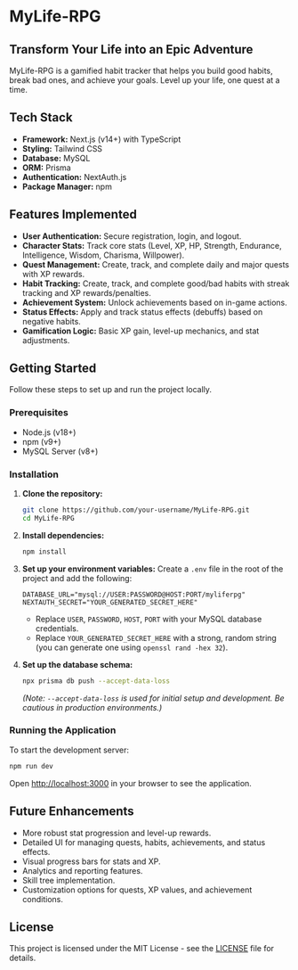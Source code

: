 # MyLife-RPG

## Transform Your Life into an Epic Adventure

MyLife-RPG is a gamified habit tracker that helps you build good habits, break bad ones, and achieve your goals. Level up your life, one quest at a time.

## Tech Stack

* **Framework:** Next.js (v14+) with TypeScript
* **Styling:** Tailwind CSS
* **Database:** MySQL
* **ORM:** Prisma
* **Authentication:** NextAuth.js
* **Package Manager:** npm

## Features Implemented

* **User Authentication:** Secure registration, login, and logout.
* **Character Stats:** Track core stats (Level, XP, HP, Strength, Endurance, Intelligence, Wisdom, Charisma, Willpower).
* **Quest Management:** Create, track, and complete daily and major quests with XP rewards.
* **Habit Tracking:** Create, track, and complete good/bad habits with streak tracking and XP rewards/penalties.
* **Achievement System:** Unlock achievements based on in-game actions.
* **Status Effects:** Apply and track status effects (debuffs) based on negative habits.
* **Gamification Logic:** Basic XP gain, level-up mechanics, and stat adjustments.

## Getting Started

Follow these steps to set up and run the project locally.

### Prerequisites

* Node.js (v18+)
* npm (v9+)
* MySQL Server (v8+)

### Installation

1. **Clone the repository:**

    ```bash
    git clone https://github.com/your-username/MyLife-RPG.git
    cd MyLife-RPG
    ```

2. **Install dependencies:**

    ```bash
    npm install
    ```

3. **Set up your environment variables:**
    Create a `.env` file in the root of the project and add the following:

    ```env
    DATABASE_URL="mysql://USER:PASSWORD@HOST:PORT/myliferpg"
    NEXTAUTH_SECRET="YOUR_GENERATED_SECRET_HERE"
    ```

    * Replace `USER`, `PASSWORD`, `HOST`, `PORT` with your MySQL database credentials.
    * Replace `YOUR_GENERATED_SECRET_HERE` with a strong, random string (you can generate one using `openssl rand -hex 32`).

4. **Set up the database schema:**

    ```bash
    npx prisma db push --accept-data-loss
    ```

    *(Note: `--accept-data-loss` is used for initial setup and development. Be cautious in production environments.)*

### Running the Application

To start the development server:

```bash
npm run dev
```

Open [http://localhost:3000](http://localhost:3000) in your browser to see the application.

## Future Enhancements

* More robust stat progression and level-up rewards.
* Detailed UI for managing quests, habits, achievements, and status effects.
* Visual progress bars for stats and XP.
* Analytics and reporting features.
* Skill tree implementation.
* Customization options for quests, XP values, and achievement conditions.

## License

This project is licensed under the MIT License - see the [LICENSE](LICENSE) file for details.
